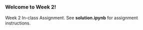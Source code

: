 ### Welcome to Week 2!
Week 2 In-class Assignment. See **solution.ipynb** for assignment instructions.
